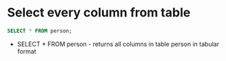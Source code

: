 # Select every column from table

```sql
SELECT * FROM person;
```

- SELECT * FROM person - returns all columns in table person in tabular format
